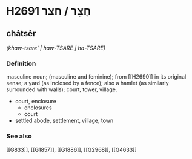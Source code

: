 # H2691 חָצֵר / חצר

## châtsêr

_(khaw-tsare' | haw-TSARE | ha-TSARE)_

### Definition

masculine noun; (masculine and feminine); from [[H2690]] in its original sense; a yard (as inclosed by a fence); also a hamlet (as similarly surrounded with walls); court, tower, village.

- court, enclosure
    - enclosures
    - court
- settled abode, settlement, village, town
### See also

[[G833]], [[G1857]], [[G1886]], [[G2968]], [[G4633]]

